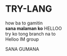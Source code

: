 # TRY-LANG
how ba to gamitin <br>
<b> sana malaman ko</b>
HELLOO <br>
try ko tong branch na to <br>
Helloo IM group


SANA GUMANA

